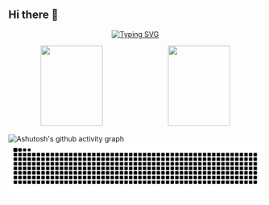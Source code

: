 











## Hi there 👋

<!--
**rootwlen/rootwlen** is a ✨ _special_ ✨ repository because its `README.md` (this file) appears on your GitHub profile.

Here are some ideas to get you started:

- 🔭 I’m currently working on ...
- 🌱 I’m currently learning ...
- 👯 I’m looking to collaborate on ...
- 🤔 I’m looking for help with ...
- 💬 Ask me about ...
- 📫 How to reach me: ...
- 😄 Pronouns: ...
- ⚡ Fun fact: ...
-->

<div align="center">
  
[![Typing SVG](https://readme-typing-svg.herokuapp.com?font=Fira+Code&pause=1000&width=1000&lines=For+those+without+talent%2C+is+their+life+wasted+from+the+very+beginning%3F)](https://git.io/typing-svg)
  
</div>

<p align="center">
  <img src="https://github-readme-stats.vercel.app/api?username=rootwlen&show_icons=true&theme=radical" width="49.5%"height="160"/>
  <img src="https://streak-stats.demolab.com/?user=rootwlen&theme=radical" width="49.5%" height="160"/>
  
</p>

![Ashutosh's github activity graph](https://github-readme-activity-graph.vercel.app/graph?username=rootwlen&theme=radical)
![](https://raw.githubusercontent.com/rootwlen/rootwlen/refs/heads/output/github-contribution-grid-snake.svg)



